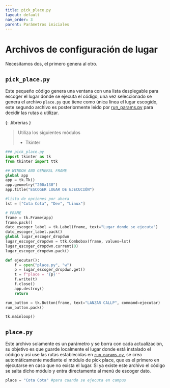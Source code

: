 ```yaml
---
title: pick_place.py
layout: default
nav_order: 3
parent: Parámetros iniciales
---
```

# Archivos de configuración de lugar
Necesitamos dos, el primero genera al otro.

## `pick_place.py`
Este pequeño código genera una ventana con una lista desplegable para escoger el lugar donde se ejecuta el código, una vez seleccionado se genera el archivo `place.py` que tiene como única línea el lugar escogido, este segundo archivo es posteriormente leido por [run_params.py](run_params) para decidir las rutas a utilizar.

{: .librerias }
> Utiliza los siguientes módulos 
> - Tkinter

```python
### pick_place.py
import tkinter as tk
from tkinter import ttk

## WINDOW AND GENERAL FRAME
global app
app = tk.Tk()
app.geometry("200x130")
app.title("ESCOGER LUGAR DE EJECUCIÓN")

#lista de opciones por ahora
lst = ["Cota Cota", "Dev", "Linux"]

# FRAME 
frame = tk.Frame(app)
frame.pack()
dato_escoger_label = tk.Label(frame, text="Lugar donde se ejecuta")
dato_escoger_label.pack()
global lugar_escoger_dropdwn
lugar_escoger_dropdwn = ttk.Combobox(frame, values=lst)
lugar_escoger_dropdwn.current(0)
lugar_escoger_dropdwn.pack()

def ejecutar():
    f = open("place.py", "w")
    p = lugar_escoger_dropdwn.get()
    t = f"place = '{p}'"
    f.write(t)
    f.close()
    app.destroy()
    return

run_button = tk.Button(frame, text="LANZAR CALLP", command=ejecutar)
run_button.pack()

tk.mainloop()

```


## `place.py`
Este archivo solamente es un parámetro y se borra con cada actualización, su objetivo es que guarde localmente el lugar donde está instalado el código y así use las rutas establecidas en [`run_params.py`](run_params), se crea automáticamente mediante el módulo de pick place, que es el primero en ejecutarse en caso que no exista el lugar. Si ya existe este archivo el código se salta dicho módulo y entra directamente al menú de escoger dato.

```python
place = "Cota Cota" #para cuando se ejecuta en campus
```

